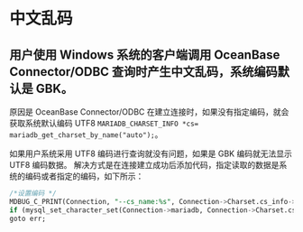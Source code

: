 # 中文乱码

## 用户使用 Windows 系统的客户端调用 OceanBase Connector/ODBC 查询时产生中文乱码，系统编码默认是 GBK。

原因是 OceanBase Connector/ODBC 在建立连接时，如果没有指定编码，就会获取系统默认编码 UTF8
`MARIADB_CHARSET_INFO *cs= mariadb_get_charset_by_name("auto");`。

如果用户系统采用 UTF8 编码进行查询就没有问题，如果是 GBK 编码就无法显示 UTF8 编码数据。
解决方式是在连接建立成功后添加代码，指定读取的数据是系统的编码或者指定的编码，如下所示：

```sql
/*设置编码 */
MDBUG_C_PRINT(Connection, "--cs_name:%s", Connection->Charset.cs_info->csname);
if (mysql_set_character_set(Connection->mariadb, Connection->Charset.cs_info->csname))
goto err;
```